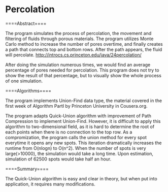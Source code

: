 Percolation
===========

====Abstract====

The program simulates the process of percolation, the movement and filtering of fluids through porous materials. The program utilizes Monte Carlo method to increase the number of pores overtime, and finally creates a path that connects top and bottom rows. After the path appears, the fluid will percolate. http://introcs.cs.princeton.edu/java/24percolation/

After doing the simulation numerous times, we would find an average percentage of pores needed for percolation. This program does not try to show the result of that percentage, but to visually show the whole process of one simulation.



====Algorithms====

The program implements Union-Find data type, the material covered in the first week of Algorithm PartI by Princeton University in Cousera.org.

The program adapts Quick-Union algorithm with improvement of Path Compression to implement Union-Find. However, it is difficult to apply this algorithm to two-dimensional field, as it is hard to determine the root of each points when there is no connection to the top row. As a compromization, the program calls the union method for every spot everytime it opens any new spots. This iteration dramatically increases the runtime from O(nlogn) to O(n^2). When the number of spots is very large(>10000), the simulation would take a long time. Upon estimation, simulation of 62500 spots would take half an hour. 



====Summary====

The Quick-Union algorithm is easy and clear in theory, but when put into application, it requires many modifications.
